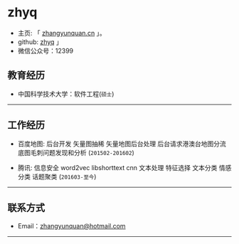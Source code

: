 # zhyq

 - 主页: 「 [zhangyunquan.cn](http://zhangyunquan.com) 」。
 - github:  [zhyq](http://github/zhyq.com) 」
 - 微信公众号：12399


## 教育经历

 - 中国科学技术大学：软件工程(``` 硕士 ```)

---

## 工作经历
 
 - 百度地图: 后台开发 矢量图抽稀 矢量地图后台处理 后台请求港澳台地图分流 底图毛刺问题发现和分析 (``` 201502-201602 ```)
 
 - 腾讯: 信息安全  word2vec libshorttext cnn 文本处理 特征选择 文本分类 情感分类 话题聚类 (``` 201603-至今 ```)
---


## 联系方式

- Email：zhangyunquan@hotmail.com 
---

